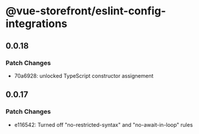 # @vue-storefront/eslint-config-integrations

## 0.0.18

### Patch Changes

- 70a6928: unlocked TypeScript constructor assignement

## 0.0.17

### Patch Changes

- e116542: Turned off "no-restricted-syntax" and "no-await-in-loop" rules
